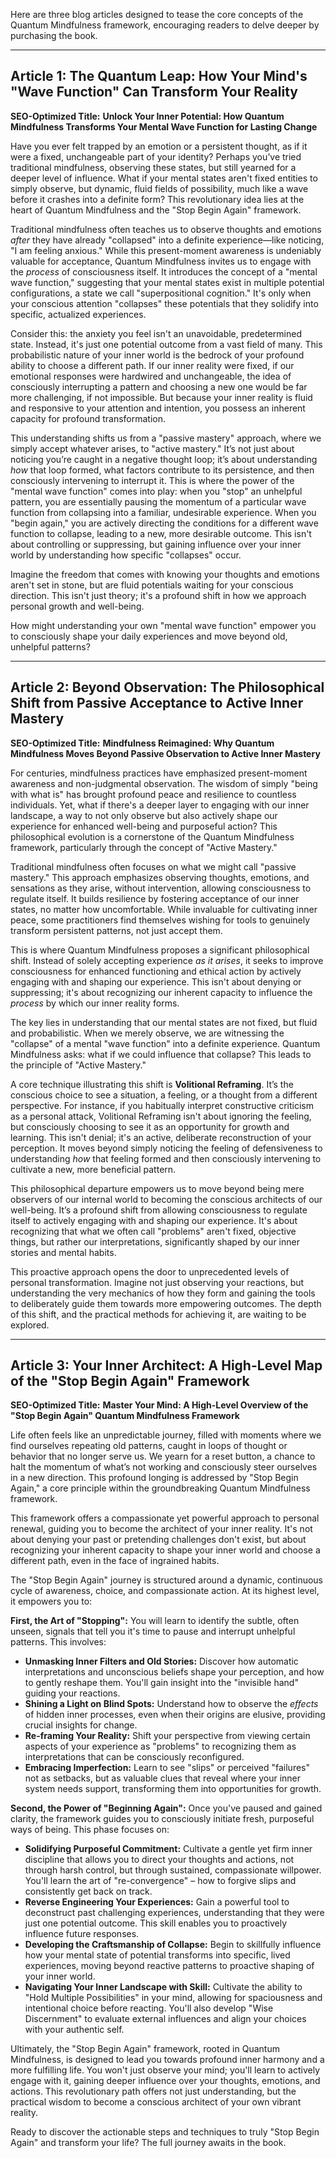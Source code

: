 Here are three blog articles designed to tease the core concepts of the Quantum Mindfulness framework, encouraging readers to delve deeper by purchasing the book.

---

## Article 1: The Quantum Leap: How Your Mind's "Wave Function" Can Transform Your Reality

**SEO-Optimized Title:** **Unlock Your Inner Potential: How Quantum Mindfulness Transforms Your Mental Wave Function for Lasting Change**

Have you ever felt trapped by an emotion or a persistent thought, as if it were a fixed, unchangeable part of your identity? Perhaps you’ve tried traditional mindfulness, observing these states, but still yearned for a deeper level of influence. What if your mental states aren't fixed entities to simply observe, but dynamic, fluid fields of possibility, much like a wave before it crashes into a definite form? This revolutionary idea lies at the heart of Quantum Mindfulness and the "Stop Begin Again" framework.

Traditional mindfulness often teaches us to observe thoughts and emotions *after* they have already "collapsed" into a definite experience—like noticing, "I am feeling anxious." While this present-moment awareness is undeniably valuable for acceptance, Quantum Mindfulness invites us to engage with the *process* of consciousness itself. It introduces the concept of a "mental wave function," suggesting that your mental states exist in multiple potential configurations, a state we call "superpositional cognition." It's only when your conscious attention "collapses" these potentials that they solidify into specific, actualized experiences.

Consider this: the anxiety you feel isn't an unavoidable, predetermined state. Instead, it's just one potential outcome from a vast field of many. This probabilistic nature of your inner world is the bedrock of your profound ability to choose a different path. If our inner reality were fixed, if our emotional responses were hardwired and unchangeable, the idea of consciously interrupting a pattern and choosing a new one would be far more challenging, if not impossible. But because your inner reality is fluid and responsive to your attention and intention, you possess an inherent capacity for profound transformation.

This understanding shifts us from a "passive mastery" approach, where we simply accept whatever arises, to "active mastery." It’s not just about noticing you’re caught in a negative thought loop; it’s about understanding *how* that loop formed, what factors contribute to its persistence, and then consciously intervening to interrupt it. This is where the power of the "mental wave function" comes into play: when you "stop" an unhelpful pattern, you are essentially pausing the momentum of a particular wave function from collapsing into a familiar, undesirable experience. When you "begin again," you are actively directing the conditions for a different wave function to collapse, leading to a new, more desirable outcome. This isn't about controlling or suppressing, but gaining influence over your inner world by understanding how specific "collapses" occur.

Imagine the freedom that comes with knowing your thoughts and emotions aren't set in stone, but are fluid potentials waiting for your conscious direction. This isn't just theory; it's a profound shift in how we approach personal growth and well-being.

How might understanding your own "mental wave function" empower you to consciously shape your daily experiences and move beyond old, unhelpful patterns?

---

## Article 2: Beyond Observation: The Philosophical Shift from Passive Acceptance to Active Inner Mastery

**SEO-Optimized Title:** **Mindfulness Reimagined: Why Quantum Mindfulness Moves Beyond Passive Observation to Active Inner Mastery**

For centuries, mindfulness practices have emphasized present-moment awareness and non-judgmental observation. The wisdom of simply "being with what is" has brought profound peace and resilience to countless individuals. Yet, what if there's a deeper layer to engaging with our inner landscape, a way to not only observe but also actively shape our experience for enhanced well-being and purposeful action? This philosophical evolution is a cornerstone of the Quantum Mindfulness framework, particularly through the concept of "Active Mastery."

Traditional mindfulness often focuses on what we might call "passive mastery." This approach emphasizes observing thoughts, emotions, and sensations as they arise, without intervention, allowing consciousness to regulate itself. It builds resilience by fostering acceptance of our inner states, no matter how uncomfortable. While invaluable for cultivating inner peace, some practitioners find themselves wishing for tools to genuinely transform persistent patterns, not just accept them.

This is where Quantum Mindfulness proposes a significant philosophical shift. Instead of solely accepting experience *as it arises*, it seeks to improve consciousness for enhanced functioning and ethical action by actively engaging with and shaping our experience. This isn't about denying or suppressing; it's about recognizing our inherent capacity to influence the *process* by which our inner reality forms.

The key lies in understanding that our mental states are not fixed, but fluid and probabilistic. When we merely observe, we are witnessing the "collapse" of a mental "wave function" into a definite experience. Quantum Mindfulness asks: what if we could influence that collapse? This leads to the principle of "Active Mastery."

A core technique illustrating this shift is **Volitional Reframing**. It’s the conscious choice to see a situation, a feeling, or a thought from a different perspective. For instance, if you habitually interpret constructive criticism as a personal attack, Volitional Reframing isn't about ignoring the feeling, but consciously choosing to see it as an opportunity for growth and learning. This isn't denial; it's an active, deliberate reconstruction of your perception. It moves beyond simply noticing the feeling of defensiveness to understanding *how* that feeling formed and then consciously intervening to cultivate a new, more beneficial pattern.

This philosophical departure empowers us to move beyond being mere observers of our internal world to becoming the conscious architects of our well-being. It’s a profound shift from allowing consciousness to regulate itself to actively engaging with and shaping our experience. It's about recognizing that what we often call "problems" aren't fixed, objective things, but rather our interpretations, significantly shaped by our inner stories and mental habits.

This proactive approach opens the door to unprecedented levels of personal transformation. Imagine not just observing your reactions, but understanding the very mechanics of how they form and gaining the tools to deliberately guide them towards more empowering outcomes. The depth of this shift, and the practical methods for achieving it, are waiting to be explored.

---

## Article 3: Your Inner Architect: A High-Level Map of the "Stop Begin Again" Framework

**SEO-Optimized Title:** **Master Your Mind: A High-Level Overview of the "Stop Begin Again" Quantum Mindfulness Framework**

Life often feels like an unpredictable journey, filled with moments where we find ourselves repeating old patterns, caught in loops of thought or behavior that no longer serve us. We yearn for a reset button, a chance to halt the momentum of what’s not working and consciously steer ourselves in a new direction. This profound longing is addressed by "Stop Begin Again," a core principle within the groundbreaking Quantum Mindfulness framework.

This framework offers a compassionate yet powerful approach to personal renewal, guiding you to become the architect of your inner reality. It's not about denying your past or pretending challenges don't exist, but about recognizing your inherent capacity to shape your inner world and choose a different path, even in the face of ingrained habits.

The "Stop Begin Again" journey is structured around a dynamic, continuous cycle of awareness, choice, and compassionate action. At its highest level, it empowers you to:

**First, the Art of "Stopping":**
You will learn to identify the subtle, often unseen, signals that tell you it's time to pause and interrupt unhelpful patterns. This involves:
*   **Unmasking Inner Filters and Old Stories:** Discover how automatic interpretations and unconscious beliefs shape your perception, and how to gently reshape them. You'll gain insight into the "invisible hand" guiding your reactions.
*   **Shining a Light on Blind Spots:** Understand how to observe the *effects* of hidden inner processes, even when their origins are elusive, providing crucial insights for change.
*   **Re-framing Your Reality:** Shift your perspective from viewing certain aspects of your experience as "problems" to recognizing them as interpretations that can be consciously reconfigured.
*   **Embracing Imperfection:** Learn to see "slips" or perceived "failures" not as setbacks, but as valuable clues that reveal where your inner system needs support, transforming them into opportunities for growth.

**Second, the Power of "Beginning Again":**
Once you've paused and gained clarity, the framework guides you to consciously initiate fresh, purposeful ways of being. This phase focuses on:
*   **Solidifying Purposeful Commitment:** Cultivate a gentle yet firm inner discipline that allows you to direct your thoughts and actions, not through harsh control, but through sustained, compassionate willpower. You'll learn the art of "re-convergence" – how to forgive slips and consistently get back on track.
*   **Reverse Engineering Your Experiences:** Gain a powerful tool to deconstruct past challenging experiences, understanding that they were just one potential outcome. This skill enables you to proactively influence future responses.
*   **Developing the Craftsmanship of Collapse:** Begin to skillfully influence how your mental state of potential transforms into specific, lived experiences, moving beyond reactive patterns to proactive shaping of your inner world.
*   **Navigating Your Inner Landscape with Skill:** Cultivate the ability to "Hold Multiple Possibilities" in your mind, allowing for spaciousness and intentional choice before reacting. You'll also develop "Wise Discernment" to evaluate external influences and align your choices with your authentic self.

Ultimately, the "Stop Begin Again" framework, rooted in Quantum Mindfulness, is designed to lead you towards profound inner harmony and a more fulfilling life. You won't just observe your mind; you'll learn to actively engage with it, gaining deeper influence over your thoughts, emotions, and actions. This revolutionary path offers not just understanding, but the practical wisdom to become a conscious architect of your own vibrant reality.

Ready to discover the actionable steps and techniques to truly "Stop Begin Again" and transform your life? The full journey awaits in the book.